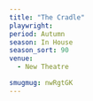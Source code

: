 ```yaml
---
title: "The Cradle"
playwright:
period: Autumn
season: In House
season_sort: 90
venue:
  - New Theatre

smugmug: nwRgtGK
---
```

